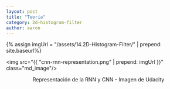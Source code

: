 ```yaml
---
layout: post
title: "Teoría"
category: 2d-histogram-filter
author: aaron
---
```


{% assign imgUrl = "/assets/14.2D-Histogram-Filter/" | prepend: site.baseurl%}

<img src="{{ "cnn-rnn-representation.png" | prepend: imgUrl }}" class="md_image"/>

<p style="text-align:center">Representación de la RNN y CNN - Imagen de Udacity</p>